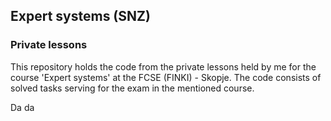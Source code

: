 ## Expert systems (SNZ)
### Private lessons

This repository holds the code from the private lessons held by me for the course 'Expert systems' at the FCSE (FINKI) - Skopje. The code consists of solved tasks serving for the exam in the mentioned course.

Da da
